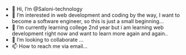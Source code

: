 - 👋 Hi, I’m @Saloni-technology
- 👀 I’m interested in web development and coding by the way, I want to become a software engineer, so this is just a small beginning...
- 🌱 I’m currently learning college 2nd year but i am learning web development right now and want to learn more again and again..
- 💞️ I’m looking to collaborate ...
- 📫 How to reach me via email...

<!---
Saloni-technology/Saloni-technology is a ✨ special ✨ repository because its `README.md` (this file) appears on your GitHub profile.
You can click the Preview link to take a look at your changes.
--->
